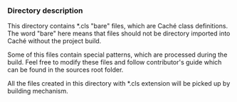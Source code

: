 ### Directory description

This directory contains *.cls "bare" files, which are Caché class definitions. The
word "bare" here means that files should not be directory imported into Caché without
the project build.

Some of this files contain special patterns, which are processed during the build.
Feel free to modify these files and follow contributor's guide which can be found
in the sources root folder.

All the files created in this directory with *.cls extension will be picked up by building
mechanism. 